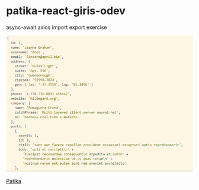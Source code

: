 # patika-react-giris-odev

async-await axios import export exercise

![result](result.png)

[Patika](www.patika.dev)

